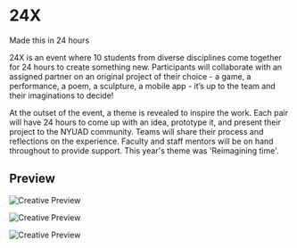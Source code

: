 # 24X
Made this in 24 hours

24X is an event where 10 students from diverse disciplines come together for 24 hours to create something new. Participants will collaborate with an assigned partner on an original project of their choice - a game, a performance, a poem, a sculpture, a mobile app - it’s up to the team and their imaginations to decide!

At the outset of the event, a theme is revealed to inspire the work. Each pair will have 24 hours to come up with an idea, prototype it, and present their project to the NYUAD community. Teams will share their process and reflections on the experience. Faculty and staff mentors will be on hand throughout to provide support.
This year's theme was 'Reimagining time'.

## Preview

![Creative Preview](http://mp4083.nyuad.im/Screen%20Shot%202018-02-24%20at%208.48.57%20PM.png)

![Creative Preview](http://mp4083.nyuad.im/Screen%20Shot%202018-02-24%20at%208.49.19%20PM.png)

![Creative Preview](http://mp4083.nyuad.im/Screen%20Shot%202018-02-24%20at%208.52.29%20PM.png)
